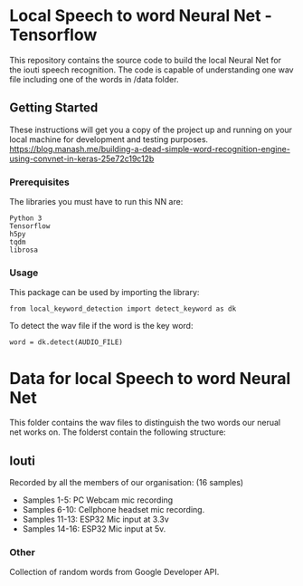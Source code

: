 # Local Speech to word Neural Net - Tensorflow

This repository contains the source code to build the local Neural Net for the iouti speech recognition.
The code is capable of understanding one wav file including one of the words in /data folder.

## Getting Started

These instructions will get you a copy of the project up and running on your local machine for development and testing purposes.
https://blog.manash.me/building-a-dead-simple-word-recognition-engine-using-convnet-in-keras-25e72c19c12b

### Prerequisites

The libraries you must have to run this NN are:

```
Python 3
Tensorflow
h5py
tqdm
librosa
```

### Usage

This package can be used by importing the library:

```
from local_keyword_detection import detect_keyword as dk
```

To detect the wav file if the word is the key word:

```
word = dk.detect(AUDIO_FILE)
```

# Data for local Speech to word Neural Net

This folder contains the wav files to distinguish the two words our nerual net works on. The folderst contain the following structure:

## Iouti

Recorded by all the members of our organisation: (16 samples)
* Samples 1-5: PC Webcam mic recording
* Samples 6-10: Cellphone headset mic recording.
* Samples 11-13: ESP32 Mic input at 3.3v
* Samples 14-16: ESP32 Mic input at 5v.

### Other

Collection of random words from Google Developer API.
